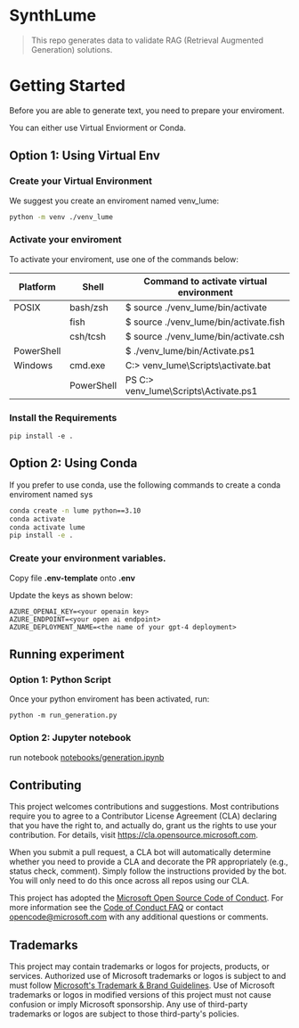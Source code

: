 # SynthLume

> This repo generates data to validate RAG (Retrieval Augmented Generation) solutions.

# Getting Started

Before you are able to generate text, you need to prepare your enviroment.

You can either use Virtual Enviorment or Conda.


## Option 1: Using Virtual Env

### Create your Virtual Environment

We suggest you create an enviroment named venv_lume:
```bash
python -m venv ./venv_lume
```

### Activate your enviroment

To activate your enviroment, use one of the commands below:

| Platform | Shell   | Command to activate virtual environment        |
|----------|---------|------------------------------------------------|
| POSIX    | bash/zsh| $ source ./venv_lume/bin/activate                   |
|          | fish    | $ source ./venv_lume/bin/activate.fish              |
|          | csh/tcsh| $ source ./venv_lume/bin/activate.csh               |
| PowerShell|         | $ ./venv_lume/bin/Activate.ps1                 |
| Windows  | cmd.exe | C:\> venv_lume\Scripts\activate.bat               |
|          | PowerShell | PS C:\> venv_lume\Scripts\Activate.ps1          |

### Install the Requirements
```
pip install -e .
```

## Option 2: Using Conda

If you prefer to use conda, use the following commands to create a conda enviroment named sys

```bash
conda create -n lume python==3.10
conda activate
conda activate lume
pip install -e .
```

### Create your environment variables.

Copy file **.env-template** onto **.env**

Update the keys as shown below:

```
AZURE_OPENAI_KEY=<your openain key>
AZURE_ENDPOINT=<your open ai endpoint>
AZURE_DEPLOYMENT_NAME=<the name of your gpt-4 deployment>
```
## Running experiment

### Option 1: Python Script

Once your python enviroment has been activated, run:

```
python -m run_generation.py
```

### Option 2: Jupyter notebook

run notebook [notebooks/generation.ipynb](notebooks/generation.ipynb)

## Contributing

This project welcomes contributions and suggestions.  Most contributions require you to agree to a
Contributor License Agreement (CLA) declaring that you have the right to, and actually do, grant us
the rights to use your contribution. For details, visit https://cla.opensource.microsoft.com.

When you submit a pull request, a CLA bot will automatically determine whether you need to provide
a CLA and decorate the PR appropriately (e.g., status check, comment). Simply follow the instructions
provided by the bot. You will only need to do this once across all repos using our CLA.

This project has adopted the [Microsoft Open Source Code of Conduct](https://opensource.microsoft.com/codeofconduct/).
For more information see the [Code of Conduct FAQ](https://opensource.microsoft.com/codeofconduct/faq/) or
contact [opencode@microsoft.com](mailto:opencode@microsoft.com) with any additional questions or comments.

## Trademarks

This project may contain trademarks or logos for projects, products, or services. Authorized use of Microsoft 
trademarks or logos is subject to and must follow 
[Microsoft's Trademark & Brand Guidelines](https://www.microsoft.com/en-us/legal/intellectualproperty/trademarks/usage/general).
Use of Microsoft trademarks or logos in modified versions of this project must not cause confusion or imply Microsoft sponsorship.
Any use of third-party trademarks or logos are subject to those third-party's policies.
